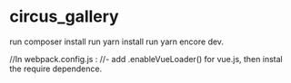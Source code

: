 # circus_gallery

run composer install
run yarn install
run yarn encore dev.

//In webpack.config.js :
//-    add .enableVueLoader() for vue.js, then instal the require dependence.

